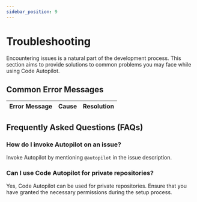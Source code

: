 ```yaml
---
sidebar_position: 9
---
```

# Troubleshooting

Encountering issues is a natural part of the development process. This section aims to provide solutions to common problems you may face while using Code Autopilot.

## Common Error Messages

| Error Message                    | Cause                            | Resolution                      |
|----------------------------------|----------------------------------|---------------------------------|


## Frequently Asked Questions (FAQs)

### How do I invoke Autopilot on an issue?
Invoke Autopilot by mentioning `@autopilot` in the issue description.

### Can I use Code Autopilot for private repositories?
Yes, Code Autopilot can be used for private repositories. Ensure that you have granted the necessary permissions during the setup process.


